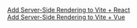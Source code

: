 [Add Server-Side Rendering to Vite + React](./react/)  
[Add Server-Side Rendering to Vite + Vue](./vue/)  
